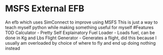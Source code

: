 # MSFS External EFB
An efb which uses SimConnect to improve using MSFS
This is just a way to teach myself python while making something useful for myself
#Features
TOD Calculator - Pretty Self Explainatory
Fuel Loader - Loads fuel, can be done in Kg and Lbs
Flight Generator - Generates a flight, did this because I usually am overloaded by choice of where to fly and end up doing nothing instead
